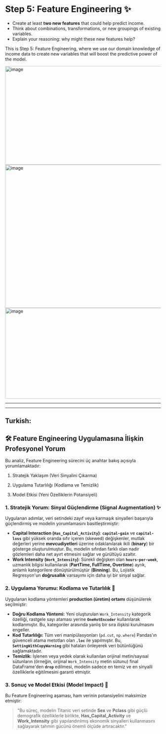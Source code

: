 # Step 5: Feature Engineering ✨

* Create at least **two new features** that could help predict income.
* Think about combinations, transformations, or new groupings of existing variables.
* Explain your reasoning: why might these new features help?


This is Step 5: Feature Engineering, where we use our domain knowledge of income data to create new variables that will boost the predictive power of the model.

<img width="911" height="318" alt="image" src="https://github.com/user-attachments/assets/3ff6b873-fb1d-4f73-b91a-026b8e265dc5" />

<img width="878" height="462" alt="image" src="https://github.com/user-attachments/assets/a4186495-6a97-493f-a260-429d6eef8354" />

<img width="598" height="293" alt="image" src="https://github.com/user-attachments/assets/d0078d24-e75a-44f1-92ff-1e70ef8e4de2" />




---
---
## Turkish:

## 🛠️ Feature Engineering Uygulamasına İlişkin Profesyonel Yorum

Bu analiz, Feature Engineering sürecini üç anahtar bakış açısıyla yorumlamaktadır:

1. Stratejik Yaklaşım (Veri Sinyalini Çıkarma)

2. Uygulama Tutarlılığı (Kodlama ve Temizlik)

3. Model Etkisi (Yeni Özelliklerin Potansiyeli)

### 1. Stratejik Yorum: Sinyal Güçlendirme (Signal Augmentation) ✨

Uygulanan adımlar, veri setindeki zayıf veya karmaşık sinyalleri başarıyla güçlendirmiş ve modelin yorumlamasını basitleştirmiştir:

* **Capital Interaction (`Has_Capital_Activity`)**: **`capital-gain`** ve **`capital-loss`** gibi yüksek oranda sıfır içeren (skewed) değişkenler, mutlak değerleri yerine **mevcudiyetleri** üzerine odaklanılarak ikili (**binary**) bir gösterge oluşturulmuştur. Bu, modelin sıfırdan farklı olan nadir gözlemleri daha net ayırt etmesini sağlar ve gürültüyü azaltır.
* **Work Intensity (`Work_Intensity`)**: Sürekli değişken olan **`hours-per-week`**, uzmanlık bilgisi kullanılarak (**PartTime, FullTime, Overtime**) ayrık, anlamlı kategorilere dönüştürülmüştür (**Binning**). Bu, Lojistik Regresyon'un **doğrusallık** varsayımı için daha iyi bir sinyal sağlar.

### 2. Uygulama Yorumu: Kodlama ve Tutarlılık 🧪

Uygulanan kodlama yöntemleri **production (üretim) ortamı** düşünülerek seçilmiştir:

* **Doğru Kodlama Yöntemi:** Yeni oluşturulan `Work_Intensity` kategorik özelliği, rastgele sayı ataması yerine **`OneHotEncoder`** kullanılarak kodlanmıştır. Bu, kategoriler arasında yanlış bir sıra ilişkisi kurulmasını engeller.
* **Kod Tutarlılığı:** Tüm veri manipülasyonları (`pd.cut`, `np.where`) Pandas'ın güvenceli atama metotları olan **`.loc`** ile yapılmıştır. Bu, **`SettingWithCopyWarning`** gibi hataları önleyerek veri bütünlüğünü sağlamaktadır.
* **Temizlik:** İşlenen veya yedek olarak kullanılan orijinal metin/sayısal sütunların (örneğin, orijinal `Work_Intensity` metin sütunu) final DataFrame'den **`drop`** edilmesi, modelin sadece en temiz ve en sinyalli özelliklerle eğitilmesini garanti etmiştir.

### 3. Sonuç ve Model Etkisi (Model Impact) 🚀

Bu Feature Engineering aşaması, ham verinin potansiyelini maksimize etmiştir:

> "Bu süreç, modelin Titanic veri setinde **Sex** ve **Pclass** gibi güçlü demografik özelliklerle birlikte, **Has_Capital_Activity** ve **Work_Intensity** gibi yapılandırılmış ekonomik sinyalleri kullanmasını sağlayarak tahmin gücünü önemli ölçüde artıracaktır."
